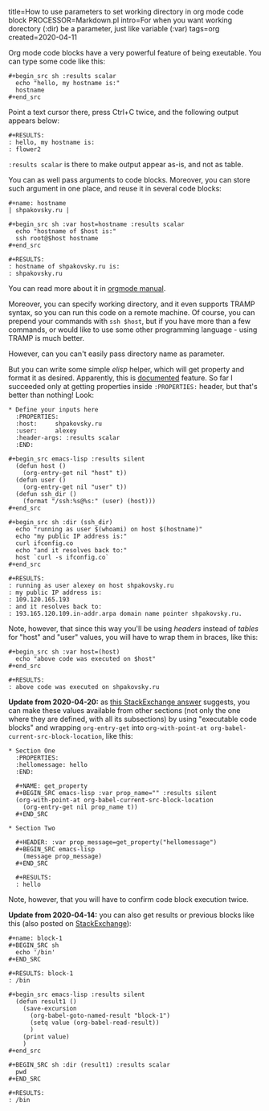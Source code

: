 title=How to use parameters to set working directory in org mode code block
PROCESSOR=Markdown.pl
intro=For when you want working dorectory (:dir) be a parameter, just like variable (:var)
tags=org
created=2020-04-11

Org mode code blocks have a very powerful feature of being exeutable.
You can type some code like this:

    #+begin_src sh :results scalar
      echo "hello, my hostname is:"
      hostname
    #+end_src

Point a text cursor there, press Ctrl+C twice, and the following output appears below:

    #+RESULTS:
    : hello, my hostname is:
    : flower2

`:results scalar` is there to make output appear as-is, and not as table.

You can as well pass arguments to code blocks.
Moreover, you can store such argument in one place, and reuse it in several code blocks:

    #+name: hostname
    | shpakovsky.ru |

    #+begin_src sh :var host=hostname :results scalar
      echo "hostname of $host is:"
      ssh root@$host hostname
    #+end_src

    #+RESULTS:
    : hostname of shpakovsky.ru is:
    : shpakovsky.ru

You can read more about it in [orgmode manual][env].

Moreover, you can specify working directory, and it even supports TRAMP syntax, so you can run this code on a remote machine.
Of course, you can prepend your commands with `ssh $host`, but if you have more than a few commands, or would like to use some other programming language -
using TRAMP is much better.

However, can you can't easily pass directory name as parameter.

But you can write some simple _elisp_ helper, which will get property and format it as desired.
Apparently, this is [documented][doc] feature.
So far I succeeded only at getting properties inside `:PROPERTIES:` header, but that's better than nothing!
Look:

    * Define your inputs here
      :PROPERTIES:
      :host:     shpakovsky.ru
      :user:     alexey
      :header-args: :results scalar
      :END:

    #+begin_src emacs-lisp :results silent
      (defun host ()
        (org-entry-get nil "host" t))
      (defun user ()
        (org-entry-get nil "user" t))
      (defun ssh_dir ()
        (format "/ssh:%s@%s:" (user) (host)))
    #+end_src

    #+begin_src sh :dir (ssh_dir)
      echo "running as user $(whoami) on host $(hostname)"
      echo "my public IP address is:"
      curl ifconfig.co
      echo "and it resolves back to:"
      host `curl -s ifconfig.co`
    #+end_src

    #+RESULTS:
    : running as user alexey on host shpakovsky.ru
    : my public IP address is:
    : 109.120.165.193
    : and it resolves back to:
    : 193.165.120.109.in-addr.arpa domain name pointer shpakovsky.ru.

Note, however, that since this way you'll be using _headers_ instead of _tables_ for "host" and "user" values,
you will have to wrap them in braces, like this:

    #+begin_src sh :var host=(host)
      echo "above code was executed on $host"
    #+end_src

    #+RESULTS:
    : above code was executed on shpakovsky.ru

**Update from 2020-04-20:** as [this StackExchange answer][a] suggests, you can make these values available from other sections (not only the one where they are defined, with all its subsections) by using "executable code blocks" and wrapping `org-entry-get` into `org-with-point-at org-babel-current-src-block-location`, like this:

	* Section One
	  :PROPERTIES:
	  :hellomessage: hello
	  :END:

	  #+NAME: get_property
	  #+BEGIN_SRC emacs-lisp :var prop_name="" :results silent
	  (org-with-point-at org-babel-current-src-block-location
	    (org-entry-get nil prop_name t))
	  #+END_SRC

	* Section Two

	  #+HEADER: :var prop_message=get_property("hellomessage")
	  #+BEGIN_SRC emacs-lisp
	    (message prop_message)
	  #+END_SRC

	  #+RESULTS:
	  : hello

Note, however, that you will have to confirm code block execution twice.

**Update from 2020-04-14:** you can also get results or previous blocks like this (also posted on [StackExchange][a1]):

	#+name: block-1
	#+BEGIN_SRC sh
	  echo '/bin'
	#+END_SRC

	#+RESULTS: block-1
	: /bin

	#+begin_src emacs-lisp :results silent
	  (defun result1 ()
	    (save-excursion
	      (org-babel-goto-named-result "block-1")
	      (setq value (org-babel-read-result))
	      )
	    (print value)
	    )
	#+end_src

	#+BEGIN_SRC sh :dir (result1) :results scalar
	  pwd
	#+END_SRC

	#+RESULTS:
	: /bin


[env]: https://orgmode.org/manual/Environment-of-a-Code-Block.html

[dir]: https://orgmode.org/manual/Environment-of-a-Code-Block.html#Choosing-a-working-directory

[doc]: https://orgmode.org/manual/Environment-of-a-Code-Block.html#:~:text=Emacs%20lisp%20code%20can%20also%20set%20the%20values%20for%20variables

[a]: https://emacs.stackexchange.com/a/41951/28525

[a1]: https://emacs.stackexchange.com/a/57796/28525
